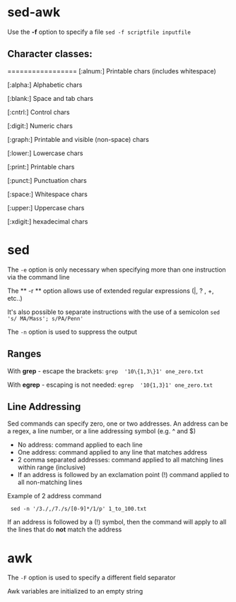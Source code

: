 # sed-awk #

Use the **-f** option to specify a file 
```sed -f scriptfile inputfile```

## Character classes: ##
=================
[:alnum:] Printable chars (includes whitespace)

[:alpha:] Alphabetic chars

[:blank:] Space and tab chars

[:cntrl:] Control chars

[:digit:] Numeric chars

[:graph:] Printable and visible (non-space) chars

[:lower:] Lowercase chars

[:print:] Printable chars

[:punct:] Punctuation chars

[:space:] Whitespace chars

[:upper:] Uppercase chars

[:xdigit:] hexadecimal chars


# sed #

The ```-e``` option is only necessary when specifying more than one instruction via the command line

The ** -r ** option allows use of extended regular expressions (|, ? , +, etc..)

It's also possible to separate instructions with the use of a semicolon
```sed 's/ MA/Mass'; s/PA/Penn'```

The ```-n``` option is used to suppress the output 

## Ranges ##
With **grep** - escape the brackets: ```grep  '10\{1,3\}1' one_zero.txt ``` 

With **egrep** - escaping is not needed: ```egrep  '10{1,3}1' one_zero.txt ```

## Line Addressing ##
Sed commands can specify zero, one or two addresses. An address can be a regex, a line number, or a line addressing symbol (e.g. ^ and $)

- No address: command applied to each line
- One address: command applied to any line that matches address
- 2 comma separated addresses: command applied to all matching lines within range (inclusive)
- If an address is followed by an exclamation point (!) command applied to all non-matching lines

Example of 2 address command
```
 sed -n '/3./,/7./s/[0-9]*/1/p' 1_to_100.txt 
```
If an address is followed by a (!) symbol, then the command will apply to all the lines that do **not** match the address

# awk #
The ```-F``` option is used to specify a different field separator

Awk variables are initialized to an empty string
